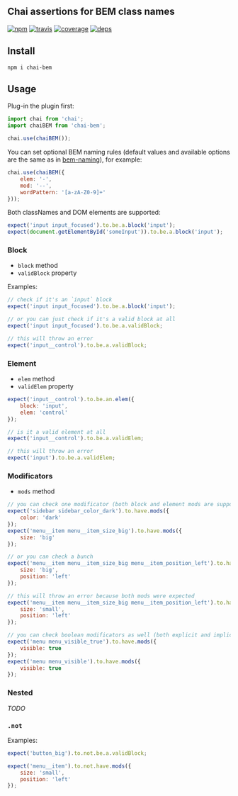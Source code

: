 Chai assertions for BEM class names
---

[![npm](https://img.shields.io/npm/v/chai-bem.svg?style=flat-square)](https://www.npmjs.com/package/chai-bem)
[![travis](http://img.shields.io/travis/mistadikay/chai-bem.svg?style=flat-square)](https://travis-ci.org/mistadikay/chai-bem)
[![coverage](http://img.shields.io/coveralls/mistadikay/chai-bem/master.svg?style=flat-square)](https://coveralls.io/r/mistadikay/chai-bem)
[![deps](http://img.shields.io/david/mistadikay/chai-bem.svg?style=flat-square)](https://david-dm.org/mistadikay/chai-bem)

## Install
```
npm i chai-bem
```

## Usage

Plug-in the plugin first:
```js
import chai from 'chai';
import chaiBEM from 'chai-bem';

chai.use(chaiBEM());
```

You can set optional BEM naming rules (default values and available options are the same as in [bem-naming](https://github.com/bem/bem-naming#custom-naming-convention)), for example:
```js
chai.use(chaiBEM({
    elem: '-',
    mod: '--',
    wordPattern: '[a-zA-Z0-9]+'
}));
```

Both classNames and DOM elements are supported:

```js
expect('input input_focused').to.be.a.block('input');
expect(document.getElementById('someInput')).to.be.a.block('input');
```

### Block

* `block` method
* `validBlock` property

Examples:

```js
// check if it's an `input` block
expect('input input_focused').to.be.a.block('input');

// or you can just check if it's a valid block at all
expect('input input_focused').to.be.a.validBlock;

// this will throw an error
expect('input__control').to.be.a.validBlock;
```

### Element

* `elem` method
* `validElem` property

```js
expect('input__control').to.be.an.elem({
    block: 'input',
    elem: 'control'
});

// is it a valid element at all
expect('input__control').to.be.a.validElem;

// this will throw an error
expect('input').to.be.a.validElem;
```

### Modificators

* `mods` method

```js
// you can check one modificator (both block and element mods are supported)
expect('sidebar sidebar_color_dark').to.have.mods({
    color: 'dark'
});
expect('menu__item menu__item_size_big').to.have.mods({
    size: 'big'
});

// or you can check a bunch
expect('menu__item menu__item_size_big menu__item_position_left').to.have.mods({
    size: 'big',
    position: 'left'
});

// this will throw an error because both mods were expected
expect('menu__item menu__item_size_big menu__item_position_left').to.have.mods({
    size: 'small',
    position: 'left'
});

// you can check boolean modificators as well (both explicit and implicit)
expect('menu menu_visible_true').to.have.mods({
    visible: true
});
expect('menu menu_visible').to.have.mods({
    visible: true
});
```

### Nested

_TODO_

### `.not`

Examples:
```js
expect('button_big').to.not.be.a.validBlock;

expect('menu__item').to.not.have.mods({
    size: 'small',
    position: 'left'
});
```
